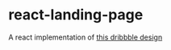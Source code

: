 # react-landing-page
A react implementation of [this dribbble design](https://dribbble.com/shots/21241409-Dropify-AI-robot-delivery-website)
